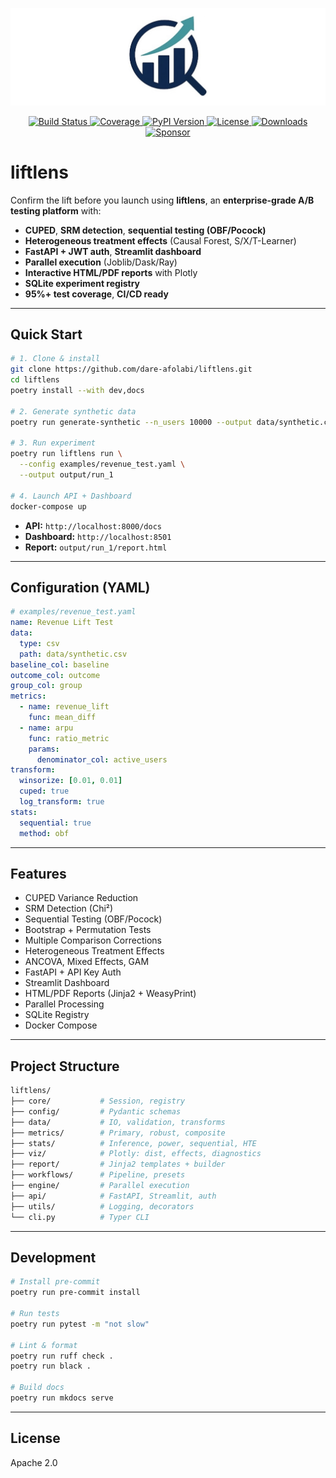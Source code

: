 ![liftlens logo](assets/logo.jpeg)

<div align="center">
  <a href="https://github.com/dare-afolabi/liftlens/actions/workflows/ci.yml">
    <img src="https://img.shields.io/github/actions/workflow/status/dare-afolabi/liftlens/ci.yml?branch=main&style=flat" alt="Build Status">
  </a>
  <a href="https://codecov.io/gh/dare-afolabi/liftlens">
    <img src="https://img.shields.io/codecov/c/github/dare-afolabi/liftlens?style=flat" alt="Coverage">
  </a>
  <a href="https://pypi.org/project/liftlens/">
    <img src="https://img.shields.io/pypi/v/liftlens?style=flat" alt="PyPI Version">
  </a>
  <a href="https://github.com/dare-afolabi/liftlens/blob/main/LICENSE">
    <img src="https://img.shields.io/badge/license-MIT-blue?style=flat" alt="License">
  </a>
  <a href="https://pypi.org/project/liftlens/">
    <img src="https://img.shields.io/pypi/dm/liftlens?style=flat" alt="Downloads">
  </a>
  <a href="https://github.com/sponsors/dare-afolabi">
    <img src="https://img.shields.io/badge/Sponsor-lightgrey?style=flat&logo=github-sponsors" alt="Sponsor">
  </a>
</div>

# liftlens

Confirm the lift before you launch using **liftlens**, an **enterprise-grade A/B testing platform** with:

- **CUPED**, **SRM detection**, **sequential testing (OBF/Pocock)**
- **Heterogeneous treatment effects** (Causal Forest, S/X/T-Learner)
- **FastAPI + JWT auth**, **Streamlit dashboard**
- **Parallel execution** (Joblib/Dask/Ray)
- **Interactive HTML/PDF reports** with Plotly
- **SQLite experiment registry**
- **95%+ test coverage**, **CI/CD ready**

---

## Quick Start

```bash
# 1. Clone & install
git clone https://github.com/dare-afolabi/liftlens.git
cd liftlens
poetry install --with dev,docs

# 2. Generate synthetic data
poetry run generate-synthetic --n_users 10000 --output data/synthetic.csv

# 3. Run experiment
poetry run liftlens run \
  --config examples/revenue_test.yaml \
  --output output/run_1

# 4. Launch API + Dashboard
docker-compose up
```

- **API:** `http://localhost:8000/docs`
- **Dashboard:** `http://localhost:8501`
- **Report:** `output/run_1/report.html`

---

## Configuration (YAML)

```yaml
# examples/revenue_test.yaml
name: Revenue Lift Test
data:
  type: csv
  path: data/synthetic.csv
baseline_col: baseline
outcome_col: outcome
group_col: group
metrics:
  - name: revenue_lift
    func: mean_diff
  - name: arpu
    func: ratio_metric
    params:
      denominator_col: active_users
transform:
  winsorize: [0.01, 0.01]
  cuped: true
  log_transform: true
stats:
  sequential: true
  method: obf
```

---

## Features

- CUPED Variance Reduction
- SRM Detection (Chi²)
- Sequential Testing (OBF/Pocock)
- Bootstrap + Permutation Tests
- Multiple Comparison Corrections
- Heterogeneous Treatment Effects
- ANCOVA, Mixed Effects, GAM
- FastAPI + API Key Auth
- Streamlit Dashboard
- HTML/PDF Reports (Jinja2 + WeasyPrint)
- Parallel Processing
- SQLite Registry
- Docker Compose

---

## Project Structure

```bash
liftlens/
├── core/           # Session, registry
├── config/         # Pydantic schemas
├── data/           # IO, validation, transforms
├── metrics/        # Primary, robust, composite
├── stats/          # Inference, power, sequential, HTE
├── viz/            # Plotly: dist, effects, diagnostics
├── report/         # Jinja2 templates + builder
├── workflows/      # Pipeline, presets
├── engine/         # Parallel execution
├── api/            # FastAPI, Streamlit, auth
├── utils/          # Logging, decorators
└── cli.py          # Typer CLI
```

---

## Development

```bash
# Install pre-commit
poetry run pre-commit install

# Run tests
poetry run pytest -m "not slow"

# Lint & format
poetry run ruff check .
poetry run black .

# Build docs
poetry run mkdocs serve
```

---

## License

Apache 2.0



